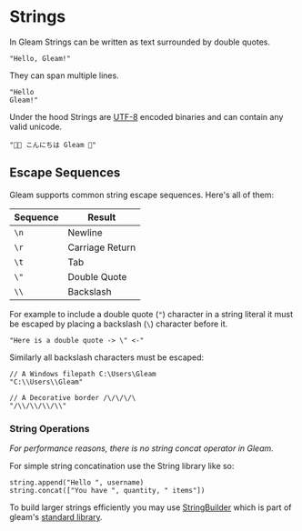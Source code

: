 # Strings

In Gleam Strings can be written as text surrounded by double quotes.

```gleam
"Hello, Gleam!"
```

They can span multiple lines.

```gleam
"Hello
Gleam!"
```

Under the hood Strings are [UTF-8](https://en.wikipedia.org/wiki/UTF-8) encoded binaries
and can contain any valid unicode.

```gleam
"👩‍💻 こんにちは Gleam 💫"
```

## Escape Sequences

Gleam supports common string escape sequences. Here's all of them:

| Sequence | Result          |
| -------- | --------------- |
| `\n`     | Newline         |
| `\r`     | Carriage Return |
| `\t`     | Tab             |
| `\"`     | Double Quote    |
| `\\`     | Backslash       |

For example to include a double quote (`"`) character in a string literal it
must be escaped by placing a backslash (`\`) character before it.

```gleam
"Here is a double quote -> \" <-"
```

Similarly all backslash characters must be escaped:

```gleam
// A Windows filepath C:\Users\Gleam
"C:\\Users\\Gleam"

// A Decorative border /\/\/\/\
"/\\/\\/\\/\\"
```

### String Operations

*For performance reasons, there is no string concat operator in Gleam.*

For simple string concatination use the String library like so:

```gleam
string.append("Hello ", username)
string.concat(["You have ", quantity, " items"])
```

To build larger strings efficiently you may use [StringBuilder](https://hexdocs.pm/gleam_stdlib/gleam/string_builder) which is part of gleam's [standard library](https://hexdocs.pm/gleam_stdlib).
